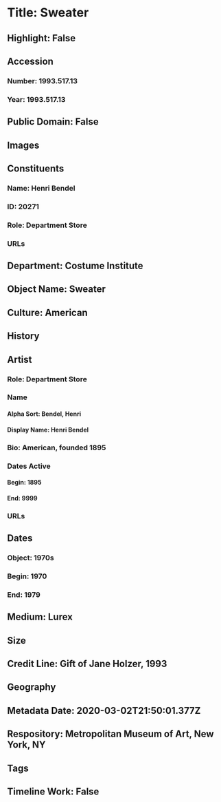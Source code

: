 # Title: Sweater
## Highlight: False
## Accession
### Number: 1993.517.13
### Year: 1993.517.13
## Public Domain: False
## Images
## Constituents
### Name: Henri Bendel
### ID: 20271
### Role: Department Store
### URLs
## Department: Costume Institute
## Object Name: Sweater
## Culture: American
## History
## Artist
### Role: Department Store
### Name
#### Alpha Sort: Bendel, Henri
#### Display Name: Henri Bendel
### Bio: American, founded 1895
### Dates Active
#### Begin: 1895
#### End: 9999
### URLs
## Dates
### Object: 1970s
### Begin: 1970
### End: 1979
## Medium: Lurex
## Size
## Credit Line: Gift of Jane Holzer, 1993
## Geography
## Metadata Date: 2020-03-02T21:50:01.377Z
## Respository: Metropolitan Museum of Art, New York, NY
## Tags
## Timeline Work: False